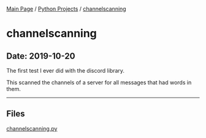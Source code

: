 [Main Page](/) / [Python Projects](/python) / [channelscanning](/python/2019-10-20_channelscanning)

# channelscanning

## Date: 2019-10-20

The first test I ever did with the discord library.

This scanned the channels of a server for all messages that had words in them.

-----

## Files

[channelscanning.py](channelscanning.py)